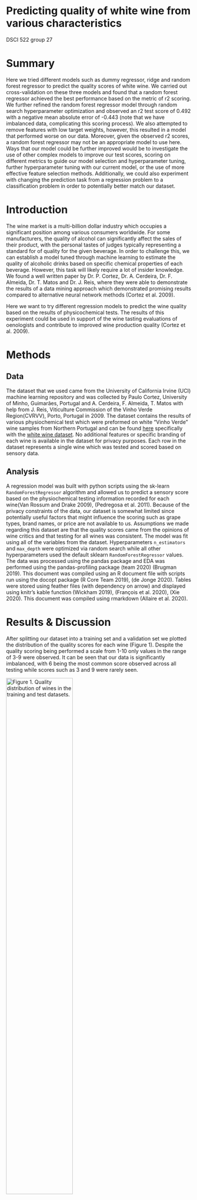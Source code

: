 Predicting quality of white wine from various characteristics
================
DSCI 522 group 27

# **Summary**

Here we tried different models such as dummy regressor, ridge and random
forest regressor to predict the quality scores of white wine. We carried
out cross-validation on these three models and found that a random
forest regressor achieved the best performance based on the metric of r2
scoring. We further refined the random forest regressor model through
random search hyperparameter optimization and observed an r2 test score
of 0.492 with a negative mean absolute error of -0.443 (note that we
have imbalanced data, complicating this scoring process). We also
attempted to remove features with low target weights, however, this
resulted in a model that performed worse on our data. Moreover, given
the observed r2 scores, a random forest regressor may not be an
appropriate model to use here. Ways that our model could be further
improved would be to investigate the use of other complex models to
improve our test scores, scoring on different metrics to guide our model
selection and hyperparameter tuning, further hyperparameter tuning with
our current model, or the use of more effective feature selection
methods. Additionally, we could also experiment with changing the
prediction task from a regression problem to a classification problem in
order to potentially better match our dataset.

# **Introduction**

The wine market is a multi-billion dollar industry which occupies a
significant position among various consumers worldwide. For some
manufacturers, the quality of alcohol can significantly affect the sales
of their product, with the personal tastes of judges typically
representing a standard for of quality for the given beverage. In order
to challenge this, we can establish a model tuned through machine
learning to estimate the quality of alcoholic drinks based on specific
chemical properties of each beverage. However, this task will likely
require a lot of insider knowledge. We found a well written paper by
Dr. P. Cortez, Dr. A. Cerdeira, Dr. F. Almeida, Dr. T. Matos and Dr. J.
Reis, where they were able to demonstrate the results of a data mining
approach which demonstrated promising results compared to alternative
neural network methods (Cortez et al. 2009).

Here we want to try different regression models to predict the wine
quality based on the results of physicochemical tests. The results of
this experiment could be used in support of the wine tasting evaluations
of oenologists and contribute to improved wine production quality
(Cortez et al. 2009).

# **Methods**

## **Data**

The dataset that we used came from the University of California Irvine
(UCI) machine learning repository and was collected by Paulo Cortez,
University of Minho, Guimarães, Portugal and A. Cerdeira, F. Almeida, T.
Matos with help from J. Reis, Viticulture Commission of the Vinho Verde
Region(CVRVV), Porto, Portugal in 2009. The dataset contains the results
of various physiochemical test which were preformed on white “Vinho
Verde” wine samples from Northern Portugal and can be found
[here](https://archive.ics.uci.edu/ml/datasets/wine+quality)
specifically with the [white wine
dataset](%5Bhttps://archive.ics.uci.edu/ml/machine-learning-databases/wine-quality/winequality-white.csv).
No additional features or specific branding of each wine is available in
the dataset for privacy purposes. Each row in the dataset represents a
single wine which was tested and scored based on sensory data.

## **Analysis**

A regression model was built with python scripts using the sk-learn
`RandomForestRegressor` algorithm and allowed us to predict a sensory
score based on the physiochemical testing information recorded for each
wine(Van Rossum and Drake 2009), (Pedregosa et al. 2011). Because of the
privacy constraints of the data, our dataset is somewhat limited since
potentially useful factors that might influence the scoring such as
grape types, brand names, or price are not available to us. Assumptions
we made regarding this dataset are that the quality scores came from the
opinions of wine critics and that testing for all wines was consistent.
The model was fit using all of the variables from the dataset.
Hyperparameters `n_estimators` and `max_depth` were optimized via random
search while all other hyperparameters used the default sklearn
`RandomForestRegressor` values. The data was processed using the pandas
package and EDA was performed using the pandas-profiling package (team
2020) (Brugman 2019). This document was compiled using an R document
file with scripts run using the docopt package (R Core Team 2019), (de
Jonge 2020). Tables were stored using feather files (with dependency on
arrow) and displayed using knitr’s kable function (Wickham 2019),
(François et al. 2020), (Xie 2020). This document was compiled using
rmarkdown (Allaire et al. 2020).

# **Results & Discussion**

After splitting our dataset into a training set and a validation set we
plotted the distribution of the quality scores for each wine (Figure 1).
Despite the quality scoring being performed a scale from 1-10 only
values in the range of 3-9 were observed. It can be seen that our data
is significantly imbalanced, with 6 being the most common score observed
across all testing while scores such as 3 and 9 were rarely seen.

<div class="figure">

<img src="../results/quality_distributions_figure.png" alt="Figure 1. Quality distribution of wines in the training and test datasets." width="60%" />

<p class="caption">

Figure 1. Quality distribution of wines in the training and test
datasets.

</p>

</div>

In order to determine which model works best with our data we decided to
test both the `RidgeCV` and `RandomForestRegressor` to compare them
against the dummy regressor model. Scoring was done with r2 scores due
to an imbalance in our data. We present the cross-validation values of
this testing in Table 1.

| index                             | dummyregressor |       ridge | randomforest |
| :-------------------------------- | -------------: | ----------: | -----------: |
| fit\_time                         |      0.0024928 |   0.0169001 |    2.7812567 |
| score\_time                       |      0.0021937 |   0.0084829 |    0.0412519 |
| test\_neg\_mean\_squared\_error   |    \-0.7899251 | \-0.5794524 |  \-0.3924718 |
| train\_neg\_mean\_squared\_error  |    \-0.7896847 | \-0.5687437 |  \-0.0553803 |
| test\_neg\_mean\_absolute\_error  |    \-0.6766545 | \-0.5909963 |  \-0.4585544 |
| train\_neg\_mean\_absolute\_error |    \-0.6765906 | \-0.5871736 |  \-0.1705949 |
| test\_r2                          |    \-0.0007601 |   0.2655188 |    0.5029517 |
| train\_r2                         |      0.0000000 |   0.2797630 |    0.9298684 |

Table 1. Table of cross-validation results for each tested model

We found that random forest classifier worked best with our dataset and
decided to perform random search hyperparameter optimization to tune the
hyperparameters `n_estimators` and `max_depth`, for which we obtained
the best values of 300 and 10, respectively. Running
`RandomForestRegressor` with these hyperparameters resulted in a
training r2 score of 0.931 and a validation r2 score of 0.504 (Table 2).

| index                             | Tuned Model |
| :-------------------------------- | ----------: |
| fit\_time                         |   7.4291878 |
| score\_time                       |   0.1052589 |
| test\_neg\_mean\_squared\_error   | \-0.3916881 |
| train\_neg\_mean\_squared\_error  | \-0.0540871 |
| test\_neg\_mean\_absolute\_error  | \-0.4573886 |
| train\_neg\_mean\_absolute\_error | \-0.1693011 |
| test\_r2                          |   0.5038444 |
| train\_r2                         |   0.9315046 |

Table 2. Cross-validation training results of the tuned random forest
model

Running our hyperparameter tuned `RandomForestClassifier` model on our
test data resulted in an r2 test score of 0.492 and a negative mean
absolute error of -0.444 (Table 3). These results are comparable to
those that we observed in our validation scoring, which produced similar
values (with r2 scoring differing by only about 0.01).

| index                      | Test Results |
| :------------------------- | -----------: |
| neg\_mean\_absolute\_error |  \-0.4441689 |
| neg\_mean\_squared\_error  |  \-0.3897534 |
| r2                         |    0.4922856 |

Table 3. Tuned RandomForestClassifier model test results.

We then examined the weight of the features present in our best scoring
`RandomForestClassifier` and charted the weight of each in the model
(Figure 2). Alcohol was found to be the feature most heavily associated
with higher wine quality scores with a target weight of 0.24. Other
features such as density, citric acid, and sulphates appear to have
limited influence on our model.

<div class="figure">

<img src="../results/weights_figure.png" alt="Figure 2. Bar chart showing the target weights of different features of our RandomForestRegressor model." width="60%" />

<p class="caption">

Figure 2. Bar chart showing the target weights of different features of
our RandomForestRegressor model.

</p>

</div>

In an attempt to further improve the scoring of our model we decided to
drop all features with a target weight lower than 0.10, meaning we
decided to run a model that predicted quality scores based on the
features alcohol, free sulfur dioxide, and volatile acidity. Thus we ran
the model again with only these features and observed an improved
training r2 score of 0.713 but a decreased validation r2 score of 0.377
(Table 4). This marks a decrease in both training and validation scores
compared to our version of the model which did not have these features
removed.

| index                             | Tuned Model (Reduced Features) |
| :-------------------------------- | -----------------------------: |
| fit\_time                         |                      7.0817819 |
| score\_time                       |                      0.2717951 |
| test\_neg\_mean\_squared\_error   |                    \-0.4912540 |
| train\_neg\_mean\_squared\_error  |                    \-0.2265698 |
| test\_neg\_mean\_absolute\_error  |                    \-0.5342196 |
| train\_neg\_mean\_absolute\_error |                    \-0.3653063 |
| test\_r2                          |                      0.3774210 |
| train\_r2                         |                      0.7130618 |

Table 4. Tuned (+ reduced features) RandomForestClassifier
Cross-validation training results.

In order to best understand how this reduced model compares to our
original model we decided to run the reduced feature model on the test
set which returned an r2 score of 0.354 and a negative mean absolute
error of -0.528 (Table 5). This is a significant decrease compared to
the score of the model from before we removed the features (0.492)
marking the removal of all feature except alcohol, free sulfur dioxide,
and volatile acidity a poor decision for the scoring quality of our
model. This also means that the best model we have built for this data
is the one that is represented in table 2 and table 3, and that they
represent the highest scoring model we have produced for our dataset.

| index                      | Test Results |
| :------------------------- | -----------: |
| neg\_mean\_absolute\_error |  \-0.5287068 |
| neg\_mean\_squared\_error  |  \-0.4959236 |
| r2                         |    0.3539826 |

Table 5. Tuned (+ reduced features) RandomForestClassifier model test
results.

# Limitations & Future

Some potential limitations of our model are that we have only tested a
handful of different regression methods and only have performed light
hyperparameter optimization via a random search. There likely exists
combinations of models and hyperparameters (perhaps determined through a
grid search, though this would increase the runtime of our model
significantly) which would lead to better scoring in our model. For
example, using support vector machine (SVM) methods might be a more
effective way to predict wine scores as they were specifically mentioned
by Cortez et al. in their paper analyzing the dataset (Cortez et al.
2009). Tuning of one **`RandomForestClassifier`** hyperparameter in
particular, class\_weight, could potentially help remedy the issues
introduced by imbalance in our data. Another way to improve our model
would be to implement a form of feature selection (such as RFECV) given
that we our current method involves us manually selecting our features
based on their target weights and currently results in a worse model.

Another avenue of improvement for our model would be to work with a
larger dataset (i.e. with wine/judges from around the world) or with a
greater number of features we might expect to be tied to wine quality
(type of grape used in the wine, price, etc.) since the one we are
currently working with omits some information for the sake of privacy
protection.

Additionally, since our current model handles the prediction task as a
regression problem we may find it useful to experiment with treating it
as a classification problem instead. This is because wine scoring is
only done with whole numbers on a scale from 1 to 10, with values in the
range of 3 to 9 being the only scores used in our dataset.

# References

<div id="refs" class="references">

<div id="ref-rmarkdown">

Allaire, JJ, Yihui Xie, Jonathan McPherson, Javier Luraschi, Kevin
Ushey, Aron Atkins, Hadley Wickham, Joe Cheng, Winston Chang, and
Richard Iannone. 2020. *Rmarkdown: Dynamic Documents for R*.
<https://github.com/rstudio/rmarkdown>.

</div>

<div id="ref-pandasprofiling2019">

Brugman, Simon. 2019. “pandas-profiling: Exploratory Data Analysis for
Python.” <https://github.com/pandas-profiling/pandas-profiling>.

</div>

<div id="ref-CORTEZ2009547">

Cortez, Paulo, Antonio Cerdeira, Fernando Almeida, Telmo Matos, and Jose
Reis. 2009. “Modeling Wine Preferences by Data Mining from
Physicochemical Properties.” *Decision Support Systems* 47 (4): 547–53.
<https://doi.org/https://doi.org/10.1016/j.dss.2009.05.016>.

</div>

<div id="ref-docopt">

de Jonge, Edwin. 2020. *Docopt: Command-Line Interface Specification
Language*. <https://CRAN.R-project.org/package=docopt>.

</div>

<div id="ref-arrow">

François, Romain, Jeroen Ooms, Neal Richardson, and Apache Arrow. 2020.
*Arrow: Integration to ’Apache’ ’Arrow’*.
<https://CRAN.R-project.org/package=arrow>.

</div>

<div id="ref-scikit-learn">

Pedregosa, F., G. Varoquaux, A. Gramfort, V. Michel, B. Thirion, O.
Grisel, M. Blondel, et al. 2011. “Scikit-Learn: Machine Learning in
Python.” *Journal of Machine Learning Research* 12: 2825–30.

</div>

<div id="ref-R">

R Core Team. 2019. *R: A Language and Environment for Statistical
Computing*. Vienna, Austria: R Foundation for Statistical Computing.
<https://www.R-project.org/>.

</div>

<div id="ref-reback2020pandas">

team, The pandas development. 2020. *Pandas-Dev/Pandas: Pandas* (version
latest). Zenodo. <https://doi.org/10.5281/zenodo.3509134>.

</div>

<div id="ref-Python">

Van Rossum, Guido, and Fred L. Drake. 2009. *Python 3 Reference Manual*.
Scotts Valley, CA: CreateSpace.

</div>

<div id="ref-feather">

Wickham, Hadley. 2019. *Feather: R Bindings to the Feather ’Api’*.
<https://CRAN.R-project.org/package=feather>.

</div>

<div id="ref-knitr">

Xie, Yihui. 2020. *Knitr: A General-Purpose Package for Dynamic Report
Generation in R*. <https://yihui.org/knitr/>.

</div>

</div>
